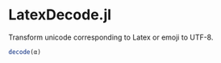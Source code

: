 # LatexDecode.jl
Transform unicode corresponding to Latex or emoji to UTF-8. 
```julia
decode(α)
```